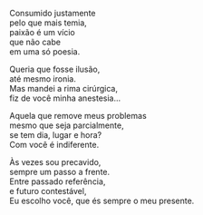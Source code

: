 Consumido justamente  
pelo que mais temia,  
paixão é um vício  
que não cabe  
em uma só poesia.  

Queria que fosse ilusão,  
até mesmo ironia.  
Mas mandei a rima cirúrgica,  
fiz de você minha anestesia...  

Aquela que remove meus problemas  
mesmo que seja parcialmente,  
se tem dia, lugar e hora?  
Com você é indiferente.  

Às vezes sou precavido,  
sempre um passo a frente.  
Entre passado referência,  
e futuro contestável,  
Eu escolho você,
que és sempre o meu presente.  
